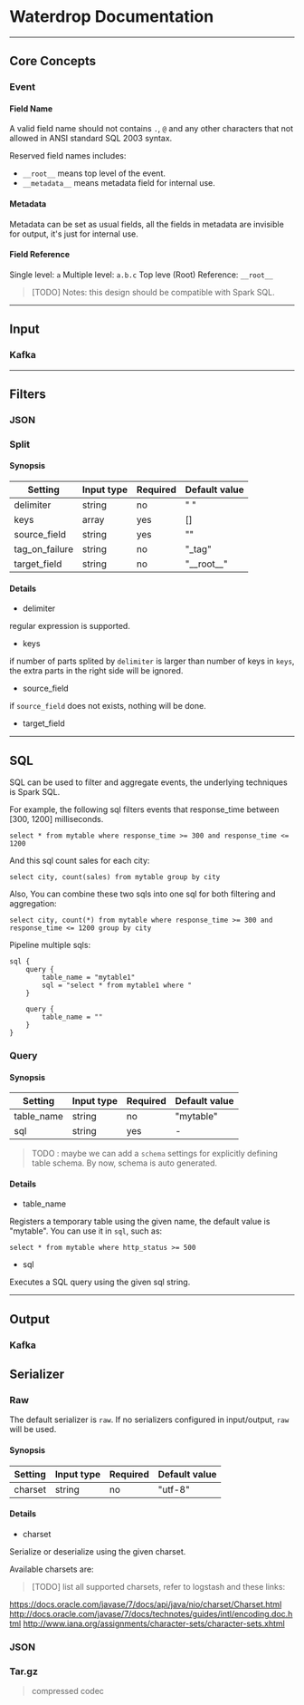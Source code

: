 # Waterdrop Documentation

---

## Core Concepts

### Event

#### Field Name

A valid field name should not contains `.`, `@` and any other characters that not allowed in ANSI standard SQL 2003 syntax.

Reserved field names includes:

*   `__root__` means top level of the event.
*   `__metadata__` means metadata field for internal use.

#### Metadata

Metadata can be set as usual fields, all the fields in metadata are invisible for output, it's just for internal use.

#### Field Reference

Single level: `a`
Multiple level: `a.b.c`
Top leve (Root) Reference: `__root__`

> [TODO] Notes: this design should be compatible with Spark SQL.

---

## Input

### Kafka

---

## Filters

### JSON

### Split

#### Synopsis

| Setting | Input type | Required | Default value |
| --- | --- | --- | --- |
| delimiter | string | no | " " |
| keys | array | yes | [] |
| source_field | string | yes | "" |
| tag_on_failure | string | no | "_tag" |
| target_field | string | no | "\_\_root\_\_" |


#### Details

*	delimiter

regular expression is supported.

*	keys

if number of parts splited by `delimiter` is larger than number of keys in `keys`, the extra parts in the right side will be ignored. 

*	source_field

if `source_field` does not exists, nothing will be done.

*	target_field

---

## SQL

SQL can be used to filter and aggregate events, the underlying techniques is Spark SQL.

For example, the following sql filters events that response_time between [300, 1200] milliseconds.

```
select * from mytable where response_time >= 300 and response_time <= 1200
```

And this sql count sales for each city:

```
select city, count(sales) from mytable group by city
```

Also, You can combine these two sqls into one sql for both filtering and aggregation:

```
select city, count(*) from mytable where response_time >= 300 and response_time <= 1200 group by city
```

Pipeline multiple sqls:

```
sql {
    query {
        table_name = "mytable1"
        sql = "select * from mytable1 where "
    }
    
    query {
        table_name = ""
    }
}
```

### Query

#### Synopsis

| Setting | Input type | Required | Default value |
| --- | --- | --- | --- |
| table_name | string | no | "mytable" |
| sql | string | yes | - |

> TODO : maybe we can add a `schema` settings for explicitly defining table schema. By now, schema is auto generated.

#### Details

* table_name

Registers a temporary table using the given name, the default value is "mytable". You can use it in `sql`, such as:

```
select * from mytable where http_status >= 500
```

* sql

Executes a SQL query using the given sql string.

---

## Output

### Kafka

## Serializer

### Raw

The default serializer is `raw`. If no serializers configured in input/output, `raw` will be used.

#### Synopsis

| Setting | Input type | Required | Default value |
| --- | --- | --- | --- |
| charset | string | no | "utf-8" |

#### Details

*   charset

Serialize or deserialize using the given charset.

Available charsets are:

> [TODO] list all supported charsets, refer to logstash and these links:

https://docs.oracle.com/javase/7/docs/api/java/nio/charset/Charset.html
http://docs.oracle.com/javase/7/docs/technotes/guides/intl/encoding.doc.html
http://www.iana.org/assignments/character-sets/character-sets.xhtml



### JSON

### Tar.gz

> compressed codec

